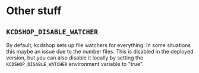 # Other stuff

## `KCDSHOP_DISABLE_WATCHER`

By default, kcdshop sets up file watchers for everything. In some situations
this maybe an issue due to the number files. This is disabled in the deployed
version, but you can also disable it locally by setting the
`KCDSHOP_DISABLE_WATCHER` environment variable to "true".
